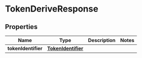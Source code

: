 

# TokenDeriveResponse


## Properties

Name | Type | Description | Notes
------------ | ------------- | ------------- | -------------
**tokenIdentifier** | [**TokenIdentifier**](TokenIdentifier.md) |  | 



